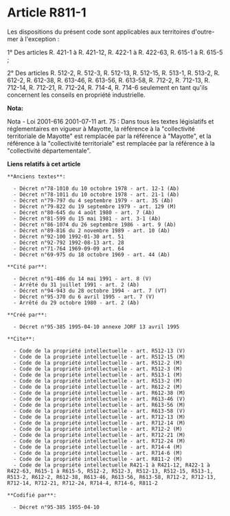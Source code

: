 # Article R811-1

Les dispositions du présent code sont applicables aux territoires d'outre-mer à l'exception :

1° Des articles R. 421-1 à R. 421-12, R. 422-1 à R. 422-63, R. 615-1 à R. 615-5 ;

2° Des articles R. 512-2, R. 512-3, R. 512-13, R. 512-15, R. 513-1, R. 513-2, R. 612-2, R. 612-38, R. 613-46, R. 613-56, R.
613-58, R. 712-2, R. 712-13, R. 712-14, R. 712-21, R. 712-24, R. 714-4, R. 714-6 seulement en tant qu'ils concernent les
conseils en propriété industrielle.

**Nota:**

Nota - Loi 2001-616 2001-07-11 art. 75 : Dans tous les textes législatifs et réglementaires en vigueur à Mayotte, la
référence à la "collectivité territoriale de Mayotte" est remplacée par la référence à "Mayotte", et la référence à la
"collectivité territoriale" est remplacée par la référence à la "collectivité départementale".

**Liens relatifs à cet article**

	**Anciens textes**:

	  - Décret n°78-1010 du 10 octobre 1978 - art. 12-1 (Ab)
	  - Décret n°78-1011 du 10 octobre 1978 - art. 21-1 (Ab)
	  - Décret n°79-797 du 4 septembre 1979 - art. 35 (Ab)
	  - Décret n°79-822 du 19 septembre 1979 - art. 129 (M)
	  - Décret n°80-645 du 4 août 1980 - art. 7 (Ab)
	  - Décret n°81-599 du 15 mai 1981 - art. 3-1 (Ab)
	  - Décret n°86-1074 du 26 septembre 1986 - art. 9 (Ab)
	  - Décret n°89-816 du 2 novembre 1989 - art. 10 (Ab)
	  - Décret n°92-100 1992-01-30 art. 51
	  - Décret n°92-792 1992-08-13 art. 28
	  - Décret n°71-764 1969-09-09 art. 64
	  - Décret n°69-975 du 18 octobre 1969 - art. 44 (Ab)

	**Cité par**:

	  - Décret n°91-486 du 14 mai 1991 - art. 8 (V)
	  - Arrêté du 31 juillet 1991 - art. 2 (Ab)
	  - Décret n°94-943 du 28 octobre 1994 - art. 7 (VT)
	  - Décret n°95-370 du 6 avril 1995 - art. 7 (V)
	  - Arrêté du 29 octobre 1980 - art. 2 (Ab)

	**Créé par**:

	  - Décret n°95-385 1995-04-10 annexe JORF 13 avril 1995

	**Cite**:

	  - Code de la propriété intellectuelle - art. R512-13 (V)
	  - Code de la propriété intellectuelle - art. R512-15 (M)
	  - Code de la propriété intellectuelle - art. R512-2 (M)
	  - Code de la propriété intellectuelle - art. R512-3 (M)
	  - Code de la propriété intellectuelle - art. R513-1 (M)
	  - Code de la propriété intellectuelle - art. R513-2 (M)
	  - Code de la propriété intellectuelle - art. R612-2 (M)
	  - Code de la propriété intellectuelle - art. R612-38 (M)
	  - Code de la propriété intellectuelle - art. R613-46 (V)
	  - Code de la propriété intellectuelle - art. R613-56 (M)
	  - Code de la propriété intellectuelle - art. R613-58 (V)
	  - Code de la propriété intellectuelle - art. R712-13 (M)
	  - Code de la propriété intellectuelle - art. R712-14 (M)
	  - Code de la propriété intellectuelle - art. R712-2 (M)
	  - Code de la propriété intellectuelle - art. R712-21 (M)
	  - Code de la propriété intellectuelle - art. R712-24 (M)
	  - Code de la propriété intellectuelle - art. R714-4 (M)
	  - Code de la propriété intellectuelle - art. R714-6 (M)
	  - Code de la propriété intellectuelle - art. R811-2 (M)
	  - Code de la propriété intellectuelle R421-1 à R421-12, R422-1 à R422-63, R615-1 à R615-5, R512-2, R512-3, R512-13, R512-15, R513-1, R513-2, R612-2, R612-38, R613-46, R613-56, R613-58, R712-2, R712-13, R712-14, R712-21, R712-24, R714-4, R714-6, R811-2

	**Codifié par**:

	  - Décret n°95-385 1955-04-10
